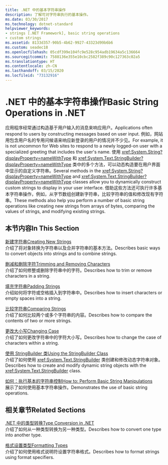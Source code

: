 ```yaml
---
title: .NET 中的基本字符串操作
description: 了解可对字符串执行的基本操作。
ms.date: 03/30/2017
ms.technology: dotnet-standard
helpviewer_keywords:
- strings [.NET Framework], basic string operations
- custom strings
ms.assetid: 8133d357-90b5-4b62-9927-43323d99b6b6
ms.custom: seadec18
ms.openlocfilehash: 05cdf399e104fc9e528c954adb19634a5c136664
ms.sourcegitcommit: 7588136e355e10cbc2582f389c90c127363c02a5
ms.translationtype: HT
ms.contentlocale: zh-CN
ms.lasthandoff: 03/15/2020
ms.locfileid: "73132916"
---
```

# <a name="basic-string-operations-in-net"></a><span data-ttu-id="60aa6-103">.NET 中的基本字符串操作</span><span class="sxs-lookup"><span data-stu-id="60aa6-103">Basic String Operations in .NET</span></span>
<span data-ttu-id="60aa6-104">应用程序经常通过构造基于用户输入的消息来响应用户。</span><span class="sxs-lookup"><span data-stu-id="60aa6-104">Applications often respond to users by constructing messages based on user input.</span></span> <span data-ttu-id="60aa6-105">例如，网站用包含用户名的专用问候语来响应新登录的用户的情况并不少见。</span><span class="sxs-lookup"><span data-stu-id="60aa6-105">For example, it is not uncommon for Web sites to respond to a newly logged-on user with a specialized greeting that includes the user's name.</span></span> <span data-ttu-id="60aa6-106">使用 <xref:System.String?displayProperty=nameWithType> 和 <xref:System.Text.StringBuilder?displayProperty=nameWithType> 类中的多个方法，可以动态构造要在用户界面中显示的自定义字符串。</span><span class="sxs-lookup"><span data-stu-id="60aa6-106">Several methods in the <xref:System.String?displayProperty=nameWithType> and <xref:System.Text.StringBuilder?displayProperty=nameWithType> classes allow you to dynamically construct custom strings to display in your user interface.</span></span> <span data-ttu-id="60aa6-107">借助这些方法还可执行许多基本字符串操作，例如，从字节数组创建新字符串，比较字符串的值和修改现有字符串。</span><span class="sxs-lookup"><span data-stu-id="60aa6-107">These methods also help you perform a number of basic string operations like creating new strings from arrays of bytes, comparing the values of strings, and modifying existing strings.</span></span>  
  
## <a name="in-this-section"></a><span data-ttu-id="60aa6-108">本节内容</span><span class="sxs-lookup"><span data-stu-id="60aa6-108">In This Section</span></span>  
 [<span data-ttu-id="60aa6-109">新建字符串</span><span class="sxs-lookup"><span data-stu-id="60aa6-109">Creating New Strings</span></span>](../../../docs/standard/base-types/creating-new.md)  
 <span data-ttu-id="60aa6-110">介绍了将对象转换为字符串以及合并字符串的基本方法。</span><span class="sxs-lookup"><span data-stu-id="60aa6-110">Describes basic ways to convert objects into strings and to combine strings.</span></span>  
  
 [<span data-ttu-id="60aa6-111">删减和删除字符</span><span class="sxs-lookup"><span data-stu-id="60aa6-111">Trimming and Removing Characters</span></span>](../../../docs/standard/base-types/trimming.md)  
 <span data-ttu-id="60aa6-112">介绍了如何修整或删除字符串中的字符。</span><span class="sxs-lookup"><span data-stu-id="60aa6-112">Describes how to trim or remove characters in a string.</span></span>  
  
 [<span data-ttu-id="60aa6-113">填充字符串</span><span class="sxs-lookup"><span data-stu-id="60aa6-113">Padding Strings</span></span>](../../../docs/standard/base-types/padding.md)  
 <span data-ttu-id="60aa6-114">介绍如何将字符或空格插入到字符串中。</span><span class="sxs-lookup"><span data-stu-id="60aa6-114">Describes how to insert characters or empty spaces into a string.</span></span>  
  
 [<span data-ttu-id="60aa6-115">比较字符串</span><span class="sxs-lookup"><span data-stu-id="60aa6-115">Comparing Strings</span></span>](../../../docs/standard/base-types/comparing.md)  
 <span data-ttu-id="60aa6-116">介绍了如何比较两个或多个字符串的内容。</span><span class="sxs-lookup"><span data-stu-id="60aa6-116">Describes how to compare the contents of two or more strings.</span></span>  
  
 [<span data-ttu-id="60aa6-117">更改大小写</span><span class="sxs-lookup"><span data-stu-id="60aa6-117">Changing Case</span></span>](../../../docs/standard/base-types/changing-case.md)  
 <span data-ttu-id="60aa6-118">介绍了如何更改字符串中的字符大小写。</span><span class="sxs-lookup"><span data-stu-id="60aa6-118">Describes how to change the case of characters within a string.</span></span>  
  
 [<span data-ttu-id="60aa6-119">使用 StringBuilder 类</span><span class="sxs-lookup"><span data-stu-id="60aa6-119">Using the StringBuilder Class</span></span>](../../../docs/standard/base-types/stringbuilder.md)  
 <span data-ttu-id="60aa6-120">介绍了如何使用 <xref:System.Text.StringBuilder> 类创建和修改动态字符串对象。</span><span class="sxs-lookup"><span data-stu-id="60aa6-120">Describes how to create and modify dynamic string objects with the <xref:System.Text.StringBuilder> class.</span></span>  
  
 [<span data-ttu-id="60aa6-121">如何：执行基本的字符串控制</span><span class="sxs-lookup"><span data-stu-id="60aa6-121">How to: Perform Basic String Manipulations</span></span>](../../../docs/standard/base-types/basic-manipulations.md)  
 <span data-ttu-id="60aa6-122">展示了如何使用基本字符串操作。</span><span class="sxs-lookup"><span data-stu-id="60aa6-122">Demonstrates the use of basic string operations.</span></span>  
  
## <a name="related-sections"></a><span data-ttu-id="60aa6-123">相关章节</span><span class="sxs-lookup"><span data-stu-id="60aa6-123">Related Sections</span></span>  
 [<span data-ttu-id="60aa6-124">.NET 中的类型转换</span><span class="sxs-lookup"><span data-stu-id="60aa6-124">Type Conversion in .NET</span></span>](../../../docs/standard/base-types/type-conversion.md)  
 <span data-ttu-id="60aa6-125">介绍了如何从一种类型转换为另一种类型。</span><span class="sxs-lookup"><span data-stu-id="60aa6-125">Describes how to convert one type into another type.</span></span>  
  
 [<span data-ttu-id="60aa6-126">格式设置类型</span><span class="sxs-lookup"><span data-stu-id="60aa6-126">Formatting Types</span></span>](../../../docs/standard/base-types/formatting-types.md)  
 <span data-ttu-id="60aa6-127">介绍了如何使用格式说明符设置字符串格式。</span><span class="sxs-lookup"><span data-stu-id="60aa6-127">Describes how to format strings using format specifiers.</span></span>
